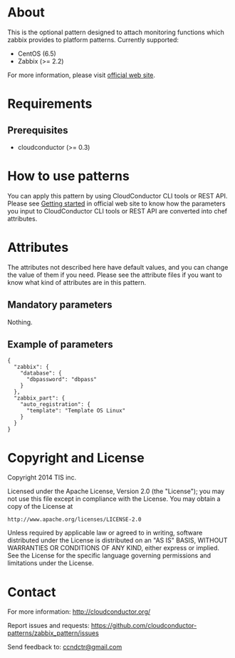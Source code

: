About
=====

This is the optional pattern designed to attach monitoring functions which zabbix provides to platform patterns.
Currently supported:

* CentOS (6.5)
* Zabbix (>= 2.2)

For more information, please visit [official web site](http://cloudconductor.org/).

Requirements
============

Prerequisites
-------------

- cloudconductor (>= 0.3)

How to use patterns
============

You can apply this pattern by using CloudConductor CLI tools or REST API.
Please see [Getting started](http://cloudconductor.org/) in official web site to know
how the parameters you input to CloudConductor CLI tools or REST API are converted into
chef attributes.

Attributes
==========

The attributes not described here have default values, and you can change the value of them if you need.
Please see the attribute files if you want to know what kind of attributes are in this pattern.

Mandatory parameters
--------------------

Nothing.

Example of parameters
---------------------

    {
      "zabbix": {
        "database": {
          "dbpassword": "dbpass"
        }
      },
      "zabbix_part": {
        "auto_registration": {
          "template": "Template OS Linux"
        }
      }
    }

Copyright and License
=====================

Copyright 2014 TIS inc.

Licensed under the Apache License, Version 2.0 (the "License");
you may not use this file except in compliance with the License.
You may obtain a copy of the License at

    http://www.apache.org/licenses/LICENSE-2.0

Unless required by applicable law or agreed to in writing, software
distributed under the License is distributed on an "AS IS" BASIS,
WITHOUT WARRANTIES OR CONDITIONS OF ANY KIND, either express or implied.
See the License for the specific language governing permissions and
limitations under the License.


Contact
=======

For more information: <http://cloudconductor.org/>

Report issues and requests: <https://github.com/cloudconductor-patterns/zabbix_pattern/issues>

Send feedback to: <ccndctr@gmail.com>
